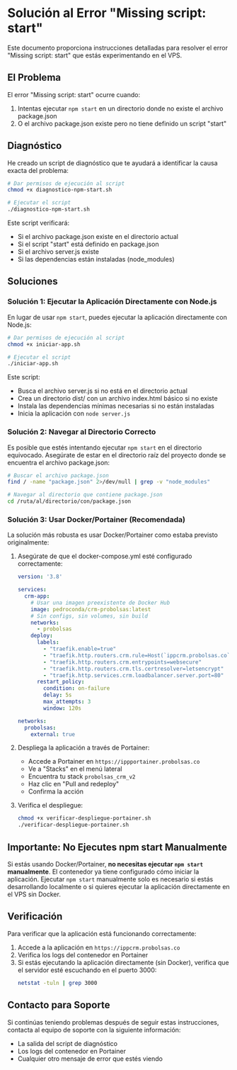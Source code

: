  # Solución al Error "Missing script: start"

Este documento proporciona instrucciones detalladas para resolver el error "Missing script: start" que estás experimentando en el VPS.

## El Problema

El error "Missing script: start" ocurre cuando:

1. Intentas ejecutar `npm start` en un directorio donde no existe el archivo package.json
2. O el archivo package.json existe pero no tiene definido un script "start"

## Diagnóstico

He creado un script de diagnóstico que te ayudará a identificar la causa exacta del problema:

```bash
# Dar permisos de ejecución al script
chmod +x diagnostico-npm-start.sh

# Ejecutar el script
./diagnostico-npm-start.sh
```

Este script verificará:
- Si el archivo package.json existe en el directorio actual
- Si el script "start" está definido en package.json
- Si el archivo server.js existe
- Si las dependencias están instaladas (node_modules)

## Soluciones

### Solución 1: Ejecutar la Aplicación Directamente con Node.js

En lugar de usar `npm start`, puedes ejecutar la aplicación directamente con Node.js:

```bash
# Dar permisos de ejecución al script
chmod +x iniciar-app.sh

# Ejecutar el script
./iniciar-app.sh
```

Este script:
- Busca el archivo server.js si no está en el directorio actual
- Crea un directorio dist/ con un archivo index.html básico si no existe
- Instala las dependencias mínimas necesarias si no están instaladas
- Inicia la aplicación con `node server.js`

### Solución 2: Navegar al Directorio Correcto

Es posible que estés intentando ejecutar `npm start` en el directorio equivocado. Asegúrate de estar en el directorio raíz del proyecto donde se encuentra el archivo package.json:

```bash
# Buscar el archivo package.json
find / -name "package.json" 2>/dev/null | grep -v "node_modules"

# Navegar al directorio que contiene package.json
cd /ruta/al/directorio/con/package.json
```

### Solución 3: Usar Docker/Portainer (Recomendada)

La solución más robusta es usar Docker/Portainer como estaba previsto originalmente:

1. Asegúrate de que el docker-compose.yml esté configurado correctamente:
   ```yaml
   version: '3.8'

   services:
     crm-app:
       # Usar una imagen preexistente de Docker Hub
       image: pedroconda/crm-probolsas:latest
       # Sin configs, sin volumes, sin build
       networks:
         - probolsas
       deploy:
         labels:
           - "traefik.enable=true"
           - "traefik.http.routers.crm.rule=Host(`ippcrm.probolsas.co`)"
           - "traefik.http.routers.crm.entrypoints=websecure"
           - "traefik.http.routers.crm.tls.certresolver=letsencrypt"
           - "traefik.http.services.crm.loadbalancer.server.port=80"
         restart_policy:
           condition: on-failure
           delay: 5s
           max_attempts: 3
           window: 120s

   networks:
     probolsas:
       external: true
   ```

2. Despliega la aplicación a través de Portainer:
   - Accede a Portainer en `https://ippportainer.probolsas.co`
   - Ve a "Stacks" en el menú lateral
   - Encuentra tu stack `probolsas_crm_v2`
   - Haz clic en "Pull and redeploy"
   - Confirma la acción

3. Verifica el despliegue:
   ```bash
   chmod +x verificar-despliegue-portainer.sh
   ./verificar-despliegue-portainer.sh
   ```

## Importante: No Ejecutes npm start Manualmente

Si estás usando Docker/Portainer, **no necesitas ejecutar `npm start` manualmente**. El contenedor ya tiene configurado cómo iniciar la aplicación. Ejecutar `npm start` manualmente solo es necesario si estás desarrollando localmente o si quieres ejecutar la aplicación directamente en el VPS sin Docker.

## Verificación

Para verificar que la aplicación está funcionando correctamente:

1. Accede a la aplicación en `https://ippcrm.probolsas.co`
2. Verifica los logs del contenedor en Portainer
3. Si estás ejecutando la aplicación directamente (sin Docker), verifica que el servidor esté escuchando en el puerto 3000:
   ```bash
   netstat -tuln | grep 3000
   ```

## Contacto para Soporte

Si continúas teniendo problemas después de seguir estas instrucciones, contacta al equipo de soporte con la siguiente información:
- La salida del script de diagnóstico
- Los logs del contenedor en Portainer
- Cualquier otro mensaje de error que estés viendo
